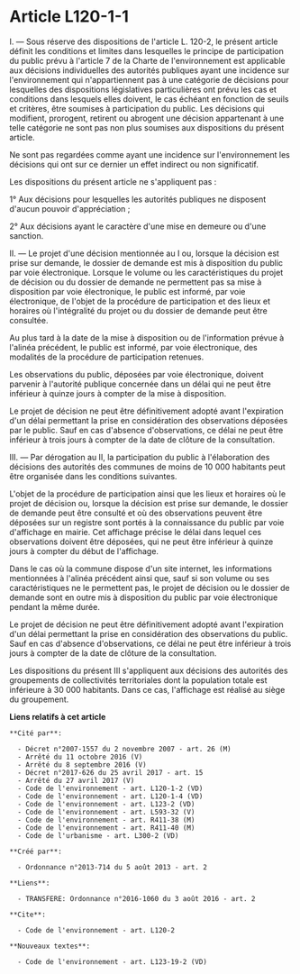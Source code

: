 # Article L120-1-1

I. ― Sous réserve des dispositions de l'article L. 120-2, le présent article définit les conditions et limites dans
lesquelles le principe de participation du public prévu à l'article 7 de la Charte de l'environnement est applicable aux
décisions individuelles des autorités publiques ayant une incidence sur l'environnement qui n'appartiennent pas à une
catégorie de décisions pour lesquelles des dispositions législatives particulières ont prévu les cas et conditions dans
lesquels elles doivent, le cas échéant en fonction de seuils et critères, être soumises à participation du public. Les
décisions qui modifient, prorogent, retirent ou abrogent une décision appartenant à une telle catégorie ne sont pas non plus
soumises aux dispositions du présent article. 

Ne sont pas regardées comme ayant une incidence sur l'environnement les décisions qui ont sur ce dernier un effet indirect ou
non significatif. 

Les dispositions du présent article ne s'appliquent pas : 

1° Aux décisions pour lesquelles les autorités publiques ne disposent d'aucun pouvoir d'appréciation ; 

2° Aux décisions ayant le caractère d'une mise en demeure ou d'une sanction. 

II. ― Le projet d'une décision mentionnée au I ou, lorsque la décision est prise sur demande, le dossier de demande est mis à
disposition du public par voie électronique. Lorsque le volume ou les caractéristiques du projet de décision ou du dossier de
demande ne permettent pas sa mise à disposition par voie électronique, le public est informé, par voie électronique, de
l'objet de la procédure de participation et des lieux et horaires où l'intégralité du projet ou du dossier de demande peut
être consultée. 

Au plus tard à la date de la mise à disposition ou de l'information prévue à l'alinéa précédent, le public est informé, par
voie électronique, des modalités de la procédure de participation retenues. 

Les observations du public, déposées par voie électronique, doivent parvenir à l'autorité publique concernée dans un délai
qui ne peut être inférieur à quinze jours à compter de la mise à disposition. 

Le projet de décision ne peut être définitivement adopté avant l'expiration d'un délai permettant la prise en considération
des observations déposées par le public. Sauf en cas d'absence d'observations, ce délai ne peut être inférieur à trois jours
à compter de la date de clôture de la consultation. 

III. ― Par dérogation au II, la participation du public à l'élaboration des décisions des autorités des communes de moins de
10 000 habitants peut être organisée dans les conditions suivantes. 

L'objet de la procédure de participation ainsi que les lieux et horaires où le projet de décision ou, lorsque la décision est
prise sur demande, le dossier de demande peut être consulté et où des observations peuvent être déposées sur un registre sont
portés à la connaissance du public par voie d'affichage en mairie. Cet affichage précise le délai dans lequel ces
observations doivent être déposées, qui ne peut être inférieur à quinze jours à compter du début de l'affichage. 

Dans le cas où la commune dispose d'un site internet, les informations mentionnées à l'alinéa précédent ainsi que, sauf si
son volume ou ses caractéristiques ne le permettent pas, le projet de décision ou le dossier de demande sont en outre mis à
disposition du public par voie électronique pendant la même durée. 

Le projet de décision ne peut être définitivement adopté avant l'expiration d'un délai permettant la prise en considération
des observations du public. Sauf en cas d'absence d'observations, ce délai ne peut être inférieur à trois jours à compter de
la date de clôture de la consultation. 

Les dispositions du présent III s'appliquent aux décisions des autorités des groupements de collectivités territoriales dont
la population totale est inférieure à 30 000 habitants. Dans ce cas, l'affichage est réalisé au siège du groupement.

**Liens relatifs à cet article**

	**Cité par**:

	  - Décret n°2007-1557 du 2 novembre 2007 - art. 26 (M)
	  - Arrêté du 11 octobre 2016 (V)
	  - Arrêté du 8 septembre 2016 (V)
	  - Décret n°2017-626 du 25 avril 2017 - art. 15
	  - Arrêté du 27 avril 2017 (V)
	  - Code de l'environnement - art. L120-1-2 (VD)
	  - Code de l'environnement - art. L120-1-4 (VD)
	  - Code de l'environnement - art. L123-2 (VD)
	  - Code de l'environnement - art. L593-32 (V)
	  - Code de l'environnement - art. R411-38 (M)
	  - Code de l'environnement - art. R411-40 (M)
	  - Code de l'urbanisme - art. L300-2 (VD)

	**Créé par**:

	  - Ordonnance n°2013-714 du 5 août 2013 - art. 2

	**Liens**:

	  - TRANSFERE: Ordonnance n°2016-1060 du 3 août 2016 - art. 2

	**Cite**:

	  - Code de l'environnement - art. L120-2

	**Nouveaux textes**:

	  - Code de l'environnement - art. L123-19-2 (VD)
